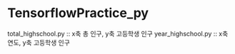 # TensorflowPractice_py
total_highschool.py :: x축 총 인구, y축 고등학생 인구
year_highschool.py :: x축 연도, y축 고등학생 인구
